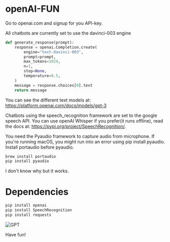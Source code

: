 # openAI-FUN

Go to openai.com and signup for you API-key. 

All chatbots are currently set to use the davinci-003 engine

```python
def generate_response(prompt):
    response = openai.Completion.create(
        engine="text-davinci-003",
        prompt=prompt,
        max_tokens=1024,
        n=1,
        stop=None,
        temperature=0.5,
    )
    message = response.choices[0].text
    return message
```
You can see the different text models at: https://platform.openai.com/docs/models/gpt-3

Chatbots using the speech_recognition framework are set to the google speech API. You can use openAI 
Whisper if you prefer(it runs offline), 
read the docs at: https://pypi.org/project/SpeechRecognition/.

You need the Pyaudio framework to capture audio from microphone. If you're running macOS, you might run 
into an error using pip install pyaudio. Install portaudio before pyaudio. 

```bash
brew install portaudio
pip install pyaudio
```
I don't know why but it works.
# Dependencies
```bash
pip install openai
pip install SpeechRecognition
pip install requests
```
![GPT](https://user-images.githubusercontent.com/42718681/218810022-cb9517cb-9b88-44f4-ba23-34ff8c951714.gif)

Have fun!
